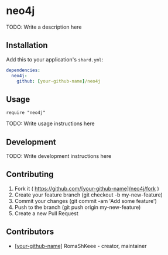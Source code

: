 # neo4j

TODO: Write a description here

## Installation


Add this to your application's `shard.yml`:

```yaml
dependencies:
  neo4j:
    github: [your-github-name]/neo4j
```


## Usage


```crystal
require "neo4j"
```


TODO: Write usage instructions here

## Development

TODO: Write development instructions here

## Contributing

1. Fork it ( https://github.com/[your-github-name]/neo4j/fork )
2. Create your feature branch (git checkout -b my-new-feature)
3. Commit your changes (git commit -am 'Add some feature')
4. Push to the branch (git push origin my-new-feature)
5. Create a new Pull Request

## Contributors

- [[your-github-name]](https://github.com/[your-github-name]) RomaShKeee - creator, maintainer
